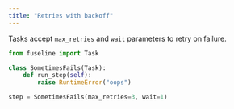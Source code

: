 ```yaml
---
title: "Retries with backoff"
---
```


Tasks accept `max_retries` and `wait` parameters to retry on failure.


```python
from fuseline import Task

class SometimesFails(Task):
    def run_step(self):
        raise RuntimeError("oops")

step = SometimesFails(max_retries=3, wait=1)
```



